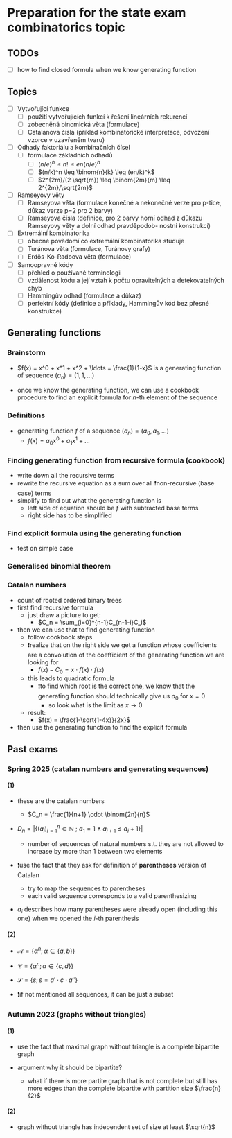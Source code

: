 # Preparation for the state exam combinatorics topic

## TODOs

- [ ] how to find closed formula when we know generating function

## Topics

- [ ] Vytvořující funkce
  - [ ] použití vytvořujících funkcí k řešení lineárních rekurencí
  - [ ] zobecněná binomická věta (formulace)
  - [ ] Catalanova čísla (příklad kombinatorické interpretace, odvození vzorce v uzavřeněm tvaru)
- [ ] Odhady faktoriálu a kombinačních čísel
  - [ ] formulace základních odhadů
    - [ ] $(n/e)^n \leq n! \leq en (n/e)^n$
    - [ ] $(n/k)^n \leq \binom{n}{k} \leq (en/k)^k$
    - [ ] $2^{2m}/(2 \sqrt{m}) \leq \binom{2m}{m} \leq 2^{2m}/\sqrt{2m}$
- [ ] Ramseyovy věty
  - [ ] Ramseyova věta (formulace konečné a nekonečné verze pro p-tice, důkaz verze p=2 pro 2 barvy)
  - [ ] Ramseyova čísla (definice, pro 2 barvy horní odhad z důkazu Ramseyovy věty a dolní odhad pravděpodob-
  nostní konstrukcí)
- [ ] Extremální kombinatorika
  - [ ] obecné povědomí co extremální kombinatorika studuje
  - [ ] Turánova věta (formulace, Turánovy grafy)
  - [ ] Erdös-Ko-Radoova věta (formulace)
- [ ] Samoopravné kódy
  - [ ] přehled o používané terminologii
  - [ ] vzdálenost kódu a její vztah k počtu opravitelných a detekovatelných chyb
  - [ ] Hammingův odhad (formulace a důkaz)
  - [ ] perfektní kódy (definice a příklady, Hammingův kód bez přesné konstrukce)

## Generating functions

### Brainstorm

- $f(x) = x^0 + x^1 + x^2 + \ldots = \frac{1}{1-x}$ is a generating function of sequence $(a_n) = (1,1,\ldots)$

- once we know the generating function, we can use a cookbook procedure to find an explicit formula for $n$-th element of the sequence

### Definitions

- generating function $f$ of a sequence $(a_n) = (a_0,a_1,\ldots)$
  - $f(x) = a_0 x^0 + a_1 x^1 + \ldots$

### Finding generating function from recursive formula (cookbook)

- write down all the recursive terms
- rewrite the recursive equation as a sum over all ❗non-recursive (base case) terms
- simplify to find out what the generating function is
  - left side of equation should be $f$ with subtracted base terms
  - right side has to be simplified

### Find explicit formula using the generating function

- test on simple case

### Generalised binomial theorem

### Catalan numbers

- count of rooted ordered binary trees
- first find recursive formula
  - just draw a picture to get:
    - $C_n = \sum_{i=0}^{n-1}C_{n-1-i}C_i$
- then we can use that to find generating function
  - follow cookbook steps
  - ❗realize that on the right side we get a function whose coefficients are a convolution of the coefficient of the generating function we are looking for
    - $f(x) - C_0 = x \cdot f(x) \cdot f(x)$
  - this leads to quadratic formula
    - ❗to find which root is the correct one, we know that the generating function should technically give us $a_0$ for $x = 0$
      - so look what is the limit as $x \rightarrow 0$
  - result:
    - $f(x) = \frac{1-\sqrt{1-4x}}{2x}$
- then use the generating function to find the explicit formula




## Past exams

### Spring 2025 (catalan numbers and generating sequences)

#### (1)

- these are the catalan numbers
  - $C_n = \frac{1}{n+1} \cdot \binom{2n}{n}$

- $D_n = | \{ (a_i)_{i=1}^n \subset \mathbb{N} \ ; \ a_1=1 \wedge a_{i+1} \leq a_i + 1\} |$
  - number of sequences of natural numbers s.t. they are not allowed to increase by more than 1 between two elements

- ❗use the fact that they ask for definition of **parentheses** version of Catalan
  - try to map the sequences to parentheses
  - each valid sequence corresponds to a valid parenthesizing

- $a_i$ describes how many parentheses were already open (including this one) when we opened the $i$-th parenthesis

#### (2)

- $\mathcal{A} = \{ \alpha^n ; \alpha \in \{ a,b \} \}$
- $\mathcal{C} = \{ \alpha^n ; \alpha \in \{ c,d \} \}$
- $\mathcal{S} = \{ s ; s = a' \cdot c \cdot a'' \}$

- ❗if not mentioned all sequences, it can be just a subset

### Autumn 2023 (graphs without triangles)

#### (1)

- use the fact that maximal graph without triangle is a complete bipartite graph


- argument why it should be bipartite?
  - what if there is more partite graph that is not complete but still has more edges than the complete bipartite with partition size $\frac{n}{2}$

#### (2)

- graph without triangle has independent set of size at least $\sqrt{n}$
  


